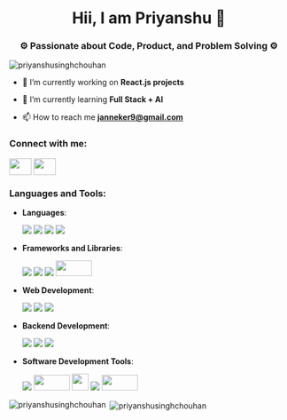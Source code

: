 <h1 align="center">Hii, I am Priyanshu 👋</h1>
<h3 align="center">⚙️ Passionate about Code, Product, and Problem Solving ⚙️</h3>

<p align="left"> <img src="https://komarev.com/ghpvc/?username=priyanshusinghchouhan&label=Profile%20views&color=0e75b6&style=flat" alt="priyanshusinghchouhan" /> </p>

- 🔭 I’m currently working on **React.js projects**

- 🌱 I’m currently learning **Full Stack + AI**

- 📫 How to reach me **janneker9@gmail.com**

<h3 align="left">Connect with me:</h3>
<p align="left">
<a href="https://x.com/priyansuSingh_X" target="_blank"><img align="center" src="https://upload.wikimedia.org/wikipedia/commons/thumb/b/b7/X_logo.jpg/1200px-X_logo.jpg?20230724061250" height="30" width="40" /></a>
<a href="https://www.linkedin.com/in/zel-trax-bbb5a7247/" target="_blank"><img align="center" src="https://upload.wikimedia.org/wikipedia/commons/thumb/8/81/LinkedIn_icon.svg/1024px-LinkedIn_icon.svg.png" alt="" height="30" width="40" /></a>
</p>

<h3 align="left">Languages and Tools:</h3>

- **Languages**:  
  <div align="left">
    <img src="https://img.shields.io/badge/C-00599C?style=for-the-badge&logo=c&logoColor=white" /> 
    <img src="https://img.shields.io/badge/Java-007396?style=for-the-badge&logo=java&logoColor=white" />
    <img src="https://img.shields.io/badge/JavaScript-F7DF1E?style=for-the-badge&logo=javascript&logoColor=black" />
    <img src="https://img.shields.io/badge/Python-3776AB?style=for-the-badge&logo=python&logoColor=white" />
  </div>

- **Frameworks and Libraries**:  
  <div align="left"> 
    <img src="https://img.shields.io/badge/React-61DAFB?style=for-the-badge&logo=react&logoColor=white" />  
    <img src="https://img.shields.io/badge/Node.js-339933?style=for-the-badge&logo=nodedotjs&logoColor=white" />  
    <img src="https://img.shields.io/badge/Express.js-404D59?style=for-the-badge" />  
    <img src="https://miro.medium.com/v2/resize:fit:1400/0*Wj5o6XY8iy3Ybt1b.png" height="28" width="65px" />
  </div>

- **Web Development**:  
  <div align="left">
    <img src="https://img.shields.io/badge/HTML5-E34F26?style=for-the-badge&logo=html5&logoColor=white" />  
    <img src="https://img.shields.io/badge/CSS3-1572B6?style=for-the-badge&logo=css3&logoColor=white" />  
    <img src="https://img.shields.io/badge/JavaScript-F7DF1E?style=for-the-badge&logo=javascript&logoColor=black" />  
  </div>

- **Backend Development**:  
  <div align="left">
    <img src="https://img.shields.io/badge/Node.js-339933?style=for-the-badge&logo=nodedotjs&logoColor=white" />  
    <img src="https://img.shields.io/badge/Express.js-404D59?style=for-the-badge" />
    <img src="https://img.shields.io/badge/MongoDB-47A248?style=for-the-badge&logo=mongodb&logoColor=white" />
  </div>

- **Software Development Tools**:  
  <div align="left">
    <img src="https://img.shields.io/badge/Git-F05032?style=for-the-badge&logo=git&logoColor=white" /> 
    <img src="https://miro.medium.com/v2/resize:fit:1400/format:webp/1*WaaXnUvhvrswhBJSw4YTuQ.png" height="28" width="65px" />
    <img src="https://miro.medium.com/v2/resize:fit:1400/format:webp/0*cLYb3fm4zU6LhjHu.png" height="30px"/>
    <img src="https://img.shields.io/badge/VS_Code-007ACC?style=for-the-badge&logo=visual-studio-code&logoColor=white" />  
    <img src="https://db0dce98.delivery.rocketcdn.me/en/files/2024/01/jupyter.webp" height="28px" width="65px"/> 
  </div>



<p><img align="left" src="https://github-readme-stats.vercel.app/api/top-langs?username=priyanshusinghchouhan&show_icons=true&locale=en&layout=compact" alt="priyanshusinghchouhan" /></p>

<p>&nbsp;<img align="center" src="https://github-readme-stats.vercel.app/api?username=priyanshusinghchouhan&show_icons=true&locale=en&layout=compact" alt="priyanshusinghchouhan" /></p>



